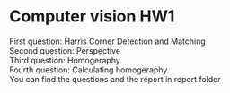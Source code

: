 # Computer vision HW1

First question: Harris Corner Detection and Matching <br />
Second question: Perspective <br />
Third question: Homogeraphy <br />
Fourth question: Calculating homogeraphy <br />
You can find the questions and the report in report folder
